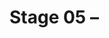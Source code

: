 # Stage 05 – <title>

## Goal
One sentence on what this stage achieves.

## Input
- What files/data/notebooks this stage consumes.

## Output
- Artifacts produced (cleaned CSVs, features, models, plots, reports).

## How to run
```bash
# if a notebook:
jupyter notebook <notebook_name>.ipynb
# if a script:
python src/<something>.py --args
```

## Decisions & Assumptions
- Bullet key decisions (with dates).
- Link to issues/PRs if relevant.

## Checklist
- [ ] Code runs end-to-end
- [ ] README updated
- [ ] Artifacts saved to `data/` or `project/artifacts/`
- [ ] Pushed & tagged
